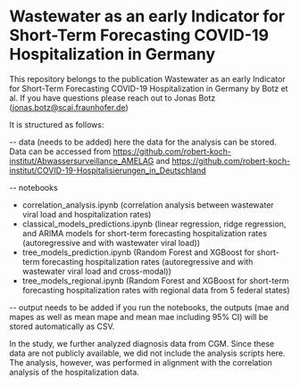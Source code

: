 # Wastewater as an early Indicator for Short-Term Forecasting COVID-19 Hospitalization in Germany

This repository belongs to the publication Wastewater as an early Indicator for Short-Term Forecasting COVID-19 Hospitalization in Germany by Botz et al. 
If you have questions please reach out to Jonas Botz (jonas.botz@scai.fraunhofer.de)

It is structured as follows:

-- data (needs to be added) 
here the data for the analysis can be stored. Data can be accessed from https://github.com/robert-koch-institut/Abwassersurveillance_AMELAG and https://github.com/robert-koch-institut/COVID-19-Hospitalisierungen_in_Deutschland

-- notebooks 
  - correlation_analysis.ipynb (correlation analysis between wastewater viral load and hospitalization rates)
  - classical_models_predictions.ipynb (linear regression, ridge regression, and ARIMA models for short-term forecasting hospitalization rates (autoregressive and with wastewater viral load))
  - tree_models_prediction.ipynb (Random Forest and XGBoost for short-term forecasting hospitalization rates (autoregressive and with wastewater viral load and cross-modal))
  - tree_models_regional.ipynb (Random Forest and XGBoost for short-term forecasting hospitalization rates with regional data from 5 federal states)

-- output needs to be added
if you run the notebooks, the outputs (mae and mapes as well as mean mape and mean mae including 95% CI) will be stored automatically as CSV.

In the study, we further analyzed diagnosis data from CGM. Since these data are not publicly available, we did not include the analysis scripts here. The analysis, however, was performed in alignment with the correlation analysis of the hospitalization data.
